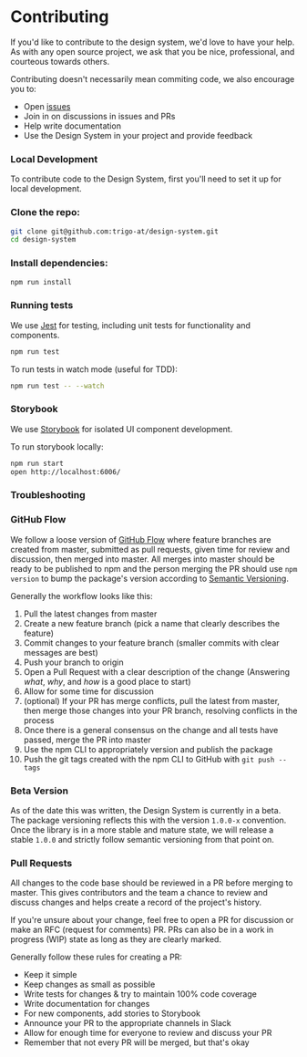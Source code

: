 
# Contributing

If you'd like to contribute to the design system, we'd love to have your help.
As with any open source project, we ask that you be nice, professional, and courteous towards others.

Contributing doesn't necessarily mean commiting code, we also encourage you to:

-   Open [issues][issue]
-   Join in on discussions in issues and PRs
-   Help write documentation
-   Use the Design System in your project and provide feedback


### Local Development

To contribute code to the Design System, first you'll need to set it up for local development.

### Clone the repo:

```sh
git clone git@github.com:trigo-at/design-system.git
cd design-system
```

### Install dependencies:

```sh
npm run install
```

### Running tests

We use [Jest][jest] for testing, including unit tests for functionality and components.

```sh
npm run test
```

To run tests in watch mode (useful for TDD):

```sh
npm run test -- --watch
```

### Storybook

We use [Storybook][storybook] for isolated UI component development.

To run storybook locally:

```sh
npm run start
open http://localhost:6006/
```


### Troubleshooting

### GitHub Flow

We follow a loose version of [GitHub Flow][github-flow] where feature branches are created
from master, submitted as pull requests, given time for review and discussion,
then merged into master.
All merges into master should be ready to be published to npm
and the person merging the PR should use `npm version` to bump the package's
version according to [Semantic Versioning][semver].

Generally the workflow looks like this:

1.  Pull the latest changes from master
2.  Create a new feature branch (pick a name that clearly describes the feature)
3.  Commit changes to your feature branch (smaller commits with clear messages are best)
4.  Push your branch to origin
5.  Open a Pull Request with a clear description of the change (Answering *what*, *why*, and *how* is a good place to start)
6.  Allow for some time for discussion
7.  (optional) If your PR has merge conflicts, pull the latest from master, then merge those changes into your PR branch, resolving conflicts in the process
8.  Once there is a general consensus on the change and all tests have passed, merge the PR into master
9.  Use the npm CLI to appropriately version and publish the package
10. Push the git tags created with the npm CLI to GitHub with `git push --tags`


### Beta Version

As of the date this was written, the Design System is currently in a beta.
The package versioning reflects this with the version `1.0.0-x` convention.
Once the library is in a more stable and mature state, we will release a stable `1.0.0`
and strictly follow semantic versioning from that point on.


### Pull Requests

All changes to the code base should be reviewed in a PR before merging to master.
This gives contributors and the team a chance to review and discuss changes and helps create a record of the project's history.

If you're unsure about your change, feel free to open a PR for discussion or make an RFC (request for comments) PR.
PRs can also be in a work in progress (WIP) state as long as they are clearly marked.

Generally follow these rules for creating a PR:

-   Keep it simple
-   Keep changes as small as possible
-   Write tests for changes & try to maintain 100% code coverage
-   Write documentation for changes
-   For new components, add stories to Storybook
-   Announce your PR to the appropriate channels in Slack
-   Allow for enough time for everyone to review and discuss your PR
-   Remember that not every PR will be merged, but that's okay


[semver]: http://semver.org
[issue]: https://github.com/trigo-at/design-system/issues/new
[github-flow]: https://guides.github.com/introduction/flow/
[jest]: https://facebook.github.io/jest/
[storybook]: https://storybook.js.org
